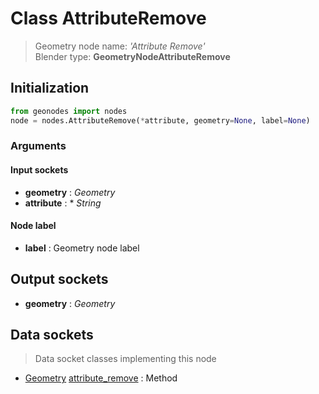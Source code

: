 
# Class AttributeRemove

> Geometry node name: _'Attribute Remove'_<br>Blender type:  **GeometryNodeAttributeRemove**

## Initialization


```python
from geonodes import nodes
node = nodes.AttributeRemove(*attribute, geometry=None, label=None)
```


### Arguments


#### Input sockets



- **geometry** : _Geometry_
- **attribute** : * _String_



#### Node label



- **label** : Geometry node label



## Output sockets



- **geometry** : _Geometry_



## Data sockets

> Data socket classes implementing this node


- [Geometry](../sockets/Geometry.md) [attribute_remove](../sockets/Geometry.md#attribute_remove) : Method


